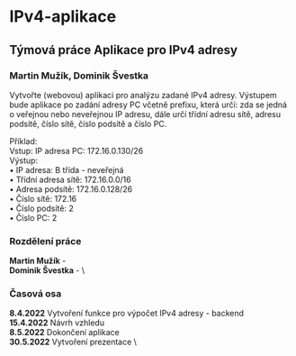 # IPv4-aplikace
## Týmová práce Aplikace pro IPv4 adresy
### Martin Mužík, Dominik Švestka

  Vytvořte (webovou) aplikaci pro analýzu zadané IPv4 adresy. Výstupem bude aplikace po zadání adresy PC včetně
  prefixu, která určí: zda se jedná o veřejnou nebo neveřejnou IP adresu, dále určí třídní adresu sítě, adresu podsítě,
  číslo sítě, číslo podsítě a číslo PC.
 
  Příklad: \
  Vstup: IP adresa PC: 172.16.0.130/26 \
  Výstup: \
  • IP adresa: B třída - neveřejná \
  • Třídní adresa sítě: 172.16.0.0/16 \
  • Adresa podsítě: 172.16.0.128/26 \
  • Číslo sítě: 172.16 \
  • Číslo podsítě: 2 \
  • Číslo PC: 2 
  
### Rozdělení práce
**Martin Mužík** - \
**Dominik Švestka** - \
  
### Časová osa

  **8.4.2022** Vytvoření funkce pro výpočet IPv4 adresy - backend \
  **15.4.2022** Návrh vzhledu \
  **8.5.2022** Dokončení aplikace \
  **30.5.2022** Vytvoření prezentace \
  
